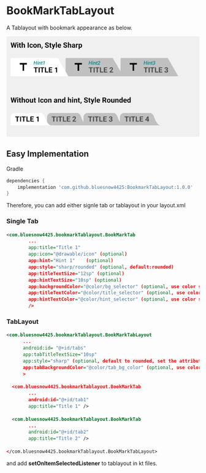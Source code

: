 # BookMarkTabLayout
A Tablayout with bookmark appearance as below.

![sample](https://github.com/bluesnow4425/BookmarkTabLayout/blob/main/static/style.png)

## Easy Implementation
Gradle

```gradle
dependencies {
    implementation 'com.github.bluesnow4425:BookmarkTabLayout:1.0.0'
}
```
Therefore, you can add either signle tab or tablayout in your layout.xml

### Single Tab

```xml
<com.bluesnow4425.bookmarkTablayout.BookMarkTab
        ...
        app:title="Title 1" 
        app:icon="@drawable/icon" (optional)
        app:hint="Hint 1"    (optional)
        app:style="sharp/rounded" (optional, default:rounded)
        app:titleTextSize="12sp" (optional)
        app:hintTextSize="10sp" (optional)
        app:backgroundColor="@color/bg_selector" (optional, use color selector for different states)
        app:titleTextColor="@color/title_selector" (optional, use color selector for different states)
        app:hintTextColor="@color/hint_selector" (optional, use color selector for different states)
        />
```


### TabLayout
```xml
<com.bluesnow4425.bookmarkTablayout.BookMarkTabLayout
      ...
      android:id= "@+id/tabs"
      app:tabTitleTextSize="10sp" 
      app:style="sharp" (optional, default to rounded, set the attribute on tablayout instead of single tab to unify)
      app:tabBackgroundColor="@color/tab_bg_color" (optional, use color selector for different states)
      >

  <com.bluesnow4425.bookmarkTablayout.BookMarkTab
        ...
        android:id="@+id/tab1"
        app:title="Title 1" />

  <com.bluesnow4425.bookmarkTablayout.BookMarkTab
        ...
        android:id="@+id/tab2"
        app:title="Title 2" />

</com.bluesnow4425.bookmarkTablayout.BookMarkTabLayout>
```
and add **setOnItemSelectedListener** to tablayout in kt files.
